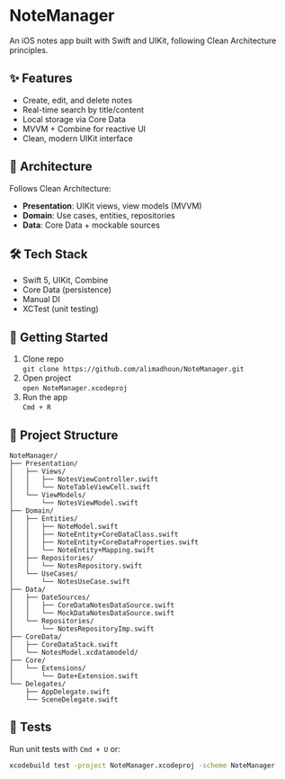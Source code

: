 # NoteManager

An iOS notes app built with Swift and UIKit, following Clean Architecture principles.

## ✨ Features

- Create, edit, and delete notes
- Real-time search by title/content
- Local storage via Core Data
- MVVM + Combine for reactive UI
- Clean, modern UIKit interface

## 🧱 Architecture

Follows Clean Architecture:


- **Presentation**: UIKit views, view models (MVVM)
- **Domain**: Use cases, entities, repositories
- **Data**: Core Data + mockable sources

## 🛠️ Tech Stack

- Swift 5, UIKit, Combine
- Core Data (persistence)
- Manual DI
- XCTest (unit testing)

## 🚀 Getting Started

1. Clone repo  
   `git clone https://github.com/alimadhoun/NoteManager.git`
2. Open project  
   `open NoteManager.xcodeproj`
3. Run the app  
   `Cmd + R`

## 📂 Project Structure
```
NoteManager/
├── Presentation/
│   ├── Views/
│   │   ├── NotesViewController.swift
│   │   └── NoteTableViewCell.swift
│   └── ViewModels/
│       └── NotesViewModel.swift
├── Domain/
│   ├── Entities/
│   │   ├── NoteModel.swift
│   │   ├── NoteEntity+CoreDataClass.swift
│   │   ├── NoteEntity+CoreDataProperties.swift
│   │   └── NoteEntity+Mapping.swift
│   ├── Repositories/
│   │   └── NotesRepository.swift
│   └── UseCases/
│       └── NotesUseCase.swift
├── Data/
│   ├── DateSources/
│   │   ├── CoreDataNotesDataSource.swift
│   │   └── MockDataNotesDataSource.swift
│   └── Repositories/
│       └── NotesRepositoryImp.swift
├── CoreData/
│   ├── CoreDataStack.swift
│   └── NotesModel.xcdatamodeld/
├── Core/
│   └── Extensions/
│       └── Date+Extension.swift
└── Delegates/
    ├── AppDelegate.swift
    └── SceneDelegate.swift
```


## 🧪 Tests

Run unit tests with `Cmd + U` or:

```bash
xcodebuild test -project NoteManager.xcodeproj -scheme NoteManager


